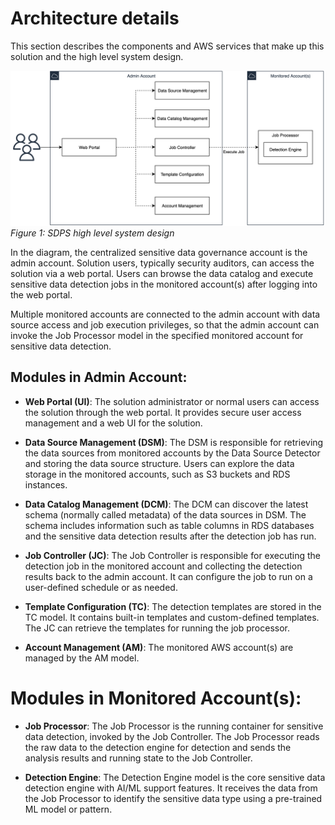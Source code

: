 # Architecture details

This section describes the components and AWS services that make up this solution and the high level system design.

![high-level-system-design](docs/../../images/system-design.png)
*Figure 1: SDPS high level system design*

In the diagram, the centralized sensitive data governance account is the admin account. Solution users, typically security auditors, can access the solution via a web portal. Users can browse the data catalog and execute sensitive data detection jobs in the monitored account(s) after logging into the web portal. 

Multiple monitored accounts are connected to the admin account with data source access and job execution privileges, so that the admin account can invoke the Job Processor model in the specified monitored account for sensitive data detection.

## Modules in Admin Account:

- **Web Portal (UI)**: The solution administrator or normal users can access the solution through the web portal. It provides secure user access management and a web UI for the solution.

- **Data Source Management (DSM)**: The DSM is responsible for retrieving the data sources from monitored accounts by the Data Source Detector and storing the data source structure. Users can explore the data storage in the monitored accounts, such as S3 buckets and RDS instances.

- **Data Catalog Management (DCM)**: The DCM can discover the latest schema (normally called metadata) of the data sources in DSM. The schema includes information such as table columns in RDS databases and the sensitive data detection results after the detection job has run.

- **Job Controller (JC)**: The Job Controller is responsible for executing the detection job in the monitored account and collecting the detection results back to the admin account. It can configure the job to run on a user-defined schedule or as needed.

- **Template Configuration (TC)**: The detection templates are stored in the TC model. It contains built-in templates and custom-defined templates. The JC can retrieve the templates for running the job processor.

- **Account Management (AM)**: The monitored AWS account(s) are managed by the AM model.

# Modules in Monitored Account(s):

- **Job Processor**: The Job Processor is the running container for sensitive data detection, invoked by the Job Controller. The Job Processor reads the raw data to the detection engine for detection and sends the analysis results and running state to the Job Controller.

- **Detection Engine**: The Detection Engine model is the core sensitive data detection engine with AI/ML support features. It receives the data from the Job Processor to identify the sensitive data type using a pre-trained ML model or pattern.